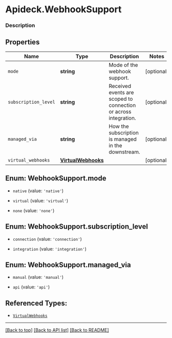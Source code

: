 # Apideck.WebhookSupport

### Description

## Properties
Name | Type | Description | Notes
------------ | ------------- | ------------- | -------------
`mode` | **string** | Mode of the webhook support. | [optional] 
`subscription_level` | **string** | Received events are scoped to connection or across integration. | [optional] 
`managed_via` | **string** | How the subscription is managed in the downstream. | [optional] 
`virtual_webhooks` | [**VirtualWebhooks**](VirtualWebhooks.md) |  | [optional] 





<a name="WebhookSupportMode"></a>
## Enum: WebhookSupport.mode


* `native` (value: `'native'`)

* `virtual` (value: `'virtual'`)

* `none` (value: `'none'`)




<a name="WebhookSupportSubscriptionLevel"></a>
## Enum: WebhookSupport.subscription_level


* `connection` (value: `'connection'`)

* `integration` (value: `'integration'`)




<a name="WebhookSupportManagedVia"></a>
## Enum: WebhookSupport.managed_via


* `manual` (value: `'manual'`)

* `api` (value: `'api'`)




## Referenced Types:



* [`VirtualWebhooks`](VirtualWebhooks.md)

---

[[Back to top]](#) [[Back to API list]](../../../../README.md#documentation-for-api-endpoints) [[Back to README]](../../../../README.md)



